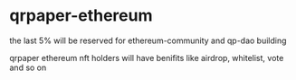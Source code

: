 # qrpaper-ethereum

the last 5% will be reserved for ethereum-community and qp-dao building

qrpaper ethereum nft holders will have benifits like airdrop, whitelist, vote and so on